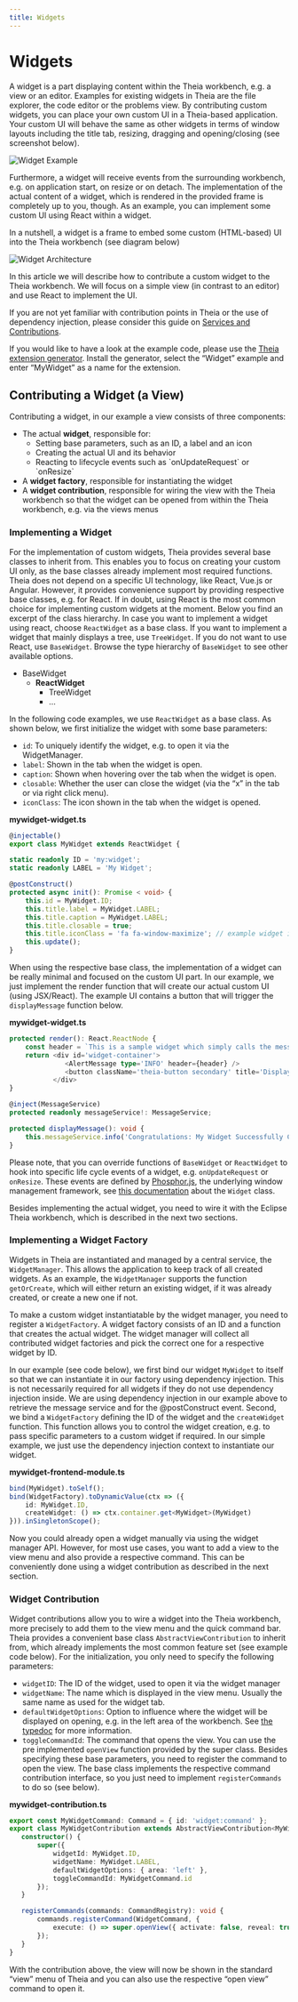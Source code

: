 ```yaml
---
title: Widgets
---
```


# Widgets

A widget is a part displaying content within the Theia workbench, e.g. a view or an editor. Examples for existing widgets in Theia are the file explorer, the code editor or the problems view. By contributing custom widgets, you can place your own custom UI in a Theia-based application. Your custom UI will behave the same as other widgets in terms of window layouts including the title tab, resizing, dragging and opening/closing (see screenshot below).

<img src="/widget-example.gif" alt="Widget Example" style="max-width: 525px">

Furthermore, a widget will receive events from the surrounding workbench, e.g. on application start, on resize or on detach. The implementation of the actual content of a widget, which is rendered in the provided frame is completely up to you, though. As an example, you can implement some custom UI using React within a widget.

In a nutshell, a widget is a frame to embed some custom (HTML-based) UI into the Theia workbench (see diagram below)

<img src="/widget-architecture.png" alt="Widget Architecture" style="max-width: 525px">

In this article we will describe how to contribute a custom widget to the Theia workbench. We will focus on a simple view (in contrast to an editor) and use React to implement the UI.

If you are not yet familiar with contribution points in Theia or the use of dependency injection, please consider this guide on [Services and Contributions](https://theia-ide.org/docs/services_and_contributions/).

If you would like to have a look at the example code, please use the [Theia extension generator](https://github.com/eclipse-theia/generator-theia-extension). Install the generator, select the “Widget” example and enter “MyWidget” as a name for the extension.

## Contributing a Widget (a View)

Contributing a widget, in our example a view consists of three components:

<ul>
<li>The actual <b>widget</b>, responsible for:
    <ul>
    <li>Setting base parameters, such as an ID, a label and an icon</li>
    <li>Creating the actual UI and its behavior</li>
    <li>Reacting to lifecycle events such as `onUpdateRequest` or `onResize`</li>
    </ul>
</li>
<li>A <b>widget factory</b>, responsible for instantiating the widget</li>
<li>A <b>widget contribution</b>, responsible for wiring the view with the Theia workbench so that the widget can be opened from within the Theia workbench, e.g. via the views menus</li>
</ul>

### Implementing a Widget

For the implementation of custom widgets, Theia provides several base classes to inherit from. This enables you to focus on creating your custom UI only, as the base classes already implement most required functions. Theia does not depend on a specific UI technology, like React, Vue.js or Angular. However, it provides convenience support by providing respective base classes, e.g. for React. If in doubt, using React is the most common choice for implementing custom widgets at the moment. Below you find an excerpt of the class hierarchy. In case you want to implement a widget using react, choose `ReactWidget` as a base class. If you want to implement a widget that mainly displays a tree, use `TreeWidget`. If you do not want to use React, use `BaseWidget`. Browse the type hierarchy of `BaseWidget` to see other available options.

<ul>
<li>BaseWidget
    <ul>
    <li><b>ReactWidget</b>
        <ul>
        <li>TreeWidget</li>
        <li>…</li>
        </ul>
    </li>
    </ul>
</li>
</ul>

In the following code examples, we use `ReactWidget` as a base class. As shown below, we first initialize the widget with some base parameters:

* `id`: To uniquely identify the widget, e.g. to open it via the WidgetManager.
* `label`: Shown in the tab when the widget is open.
* `caption`: Shown when hovering over the tab when the widget is open.
* `closable`: Whether the user can close the widget (via the “x” in the tab or via right click menu).
* `iconClass`: The icon shown in the tab when the widget is opened.

**mywidget-widget.ts**

```typescript
@injectable()
export class MyWidget extends ReactWidget {

static readonly ID = 'my:widget';
static readonly LABEL = 'My Widget';

@postConstruct()
protected async init(): Promise < void> {
    this.id = MyWidget.ID;
    this.title.label = MyWidget.LABEL;
    this.title.caption = MyWidget.LABEL;
    this.title.closable = true;
    this.title.iconClass = 'fa fa-window-maximize'; // example widget icon.
    this.update();
}
```

When using the respective base class, the implementation of a widget can be really minimal and focused on the custom UI part. In our example, we just implement the render function that will create our actual custom UI (using JSX/React). The example UI contains a button that will trigger the `displayMessage` function below.

**mywidget-widget.ts**

```typescript
protected render(): React.ReactNode {
    const header = `This is a sample widget which simply calls the messageService in order to display an info message to end users.`;
    return <div id='widget-container'>
              <AlertMessage type='INFO' header={header} />
              <button className='theia-button secondary' title='Display Message' onClick={_a => this.displayMessage()}>Display Message</button>
           </div>
}

@inject(MessageService)
protected readonly messageService!: MessageService;

protected displayMessage(): void {
    this.messageService.info('Congratulations: My Widget Successfully Created!');
}
```

Please note, that you can override functions of `BaseWidget` or `ReactWidget` to hook into specific life cycle events of a widget, e.g. `onUpdateRequest` or `onResize`. These events are defined by [Phosphor.js](https://phosphorjs.github.io/), the underlying window management framework, see [this documentation](http://phosphorjs.github.io/phosphor/api/widgets/classes/widget.html) about the `Widget` class.

Besides implementing the actual widget, you need to wire it with the Eclipse Theia workbench, which is described in the next two sections.

### Implementing a Widget Factory

Widgets in Theia are instantiated and managed by a central service, the `WidgetManager`. This allows the application to keep track of all created widgets. As an example, the `WidgetManager` supports the function `getOrCreate`, which will either return an existing widget, if it was already created, or create a new one if not.

To make a custom widget instantiatable by the widget manager, you need to register a `WidgetFactory`. A widget factory consists of an ID and a function that creates the actual widget. The widget manager will collect all contributed widget factories and pick the correct one for a respective widget by ID.

In our example (see code below), we first bind our widget `MyWidget` to itself so that we can instantiate it in our factory using dependency injection. This is not necessarily required for all widgets if they do not use dependency injection inside. We are using dependency injection in our example above to retrieve the message service and for the @postConstruct event. Second, we bind a `WidgetFactory` defining the ID of the widget and the `createWidget` function. This function allows you to control the widget creation, e.g. to pass specific parameters to a custom widget if required. In our simple example, we just use the dependency injection context to instantiate our widget.

**mywidget-frontend-module.ts**

```typescript
bind(MyWidget).toSelf();
bind(WidgetFactory).toDynamicValue(ctx => ({
    id: MyWidget.ID,
    createWidget: () => ctx.container.get<MyWidget>(MyWidget)
})).inSingletonScope();
```

Now you could already open a widget manually via using the widget manager API. However, for most use cases, you want to add a view to the view menu and also provide a respective command. This can be conveniently done using a widget contribution as described in the next section.

### Widget Contribution

Widget contributions allow you to wire a widget into the Theia workbench, more precisely to add them to the view menu and the quick command bar. Theia provides a convenient base class `AbstractViewContribution` to inherit from, which already implements the most common feature set (see example code below). For the initialization, you only need to specify the following parameters:

* `widgetID`: The ID of the widget, used to open it via the widget manager
* `widgetName`: The name which is displayed in the view menu. Usually the same name as used for the widget tab.
* `defaultWidgetOptions`: Option to influence where the widget will be displayed on opening, e.g. in the left area of the workbench. See [the typedoc](https://eclipse-theia.github.io/theia/docs/next/interfaces/core.applicationshell-2.widgetoptions.html) for more information.
* `toggleCommandId`: The command that opens the view. You can use the pre implemented `openView` function provided by the super class.
Besides specifying these base parameters, you need to register the command to open the view. The base class implements the respective command contribution interface, so you just need to implement `registerCommands` to do so (see below).

**mywidget-contribution.ts**

```typescript
export const MyWidgetCommand: Command = { id: 'widget:command' };
export class MyWidgetContribution extends AbstractViewContribution<MyWidget> {
   constructor() {
       super({
           widgetId: MyWidget.ID,
           widgetName: MyWidget.LABEL,
           defaultWidgetOptions: { area: 'left' },
           toggleCommandId: MyWidgetCommand.id
       });
   }

   registerCommands(commands: CommandRegistry): void {
       commands.registerCommand(WidgetCommand, {
           execute: () => super.openView({ activate: false, reveal: true })
       });
   }
}
```

With the contribution above, the view will now be shown in the standard “view” menu of Theia and you can also use the respective “open view” command to open it.
